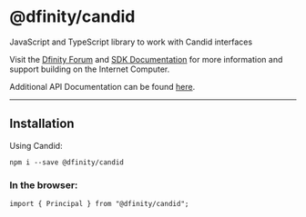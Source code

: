 # @dfinity/candid

JavaScript and TypeScript library to work with Candid interfaces

Visit the [Dfinity Forum](https://forum.dfinity.org/) and [SDK Documentation](https://sdk.dfinity.org/docs/index.html) for more information and support building on the Internet Computer.

Additional API Documentation can be found [here](https://agent-js.icp.xyz/candid/index.html).

---

## Installation

Using Candid:

```
npm i --save @dfinity/candid
```

### In the browser:

```
import { Principal } from "@dfinity/candid";
```
